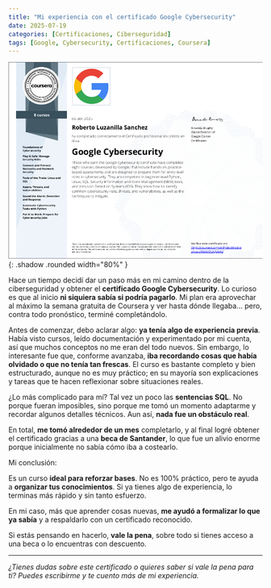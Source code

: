 ```yaml
---
title: "Mi experiencia con el certificado Google Cybersecurity"
date: 2025-07-19
categories: [Certificaciones, Ciberseguridad]
tags: [Google, Cybersecurity, Certificaciones, Coursera]
---
```


![Certificado Google Cybersecurity](/assets/img/certificado-google.png){: .shadow .rounded width="80%" }

Hace un tiempo decidí dar un paso más en mi camino dentro de la ciberseguridad y obtener el **certificado Google Cybersecurity**. Lo curioso es que al inicio **ni siquiera sabía si podría pagarlo**. Mi plan era aprovechar al máximo la semana gratuita de Coursera y ver hasta dónde llegaba… pero, contra todo pronóstico, terminé completándolo.

Antes de comenzar, debo aclarar algo: **ya tenía algo de experiencia previa**. Había visto cursos, leído documentación y experimentado por mi cuenta, así que muchos conceptos no me eran del todo nuevos. Sin embargo, lo interesante fue que, conforme avanzaba, **iba recordando cosas que había olvidado o que no tenía tan frescas**. El curso es bastante completo y bien estructurado, aunque no es muy práctico; en su mayoría son explicaciones y tareas que te hacen reflexionar sobre situaciones reales.

¿Lo más complicado para mí? Tal vez un poco las **sentencias SQL**. No porque fueran imposibles, sino porque me tomó un momento adaptarme y recordar algunos detalles técnicos. Aun así, **nada fue un obstáculo real**.

En total, **me tomó alrededor de un mes** completarlo, y al final logré obtener el certificado gracias a una **beca de Santander**, lo que fue un alivio enorme porque inicialmente no sabía cómo iba a costearlo.

Mi conclusión:

 Es un curso **ideal para reforzar bases**.
 No es 100% práctico, pero te ayuda a **organizar tus conocimientos**.
 Si ya tienes algo de experiencia, lo terminas más rápido y sin tanto esfuerzo.

En mi caso, más que aprender cosas nuevas, **me ayudó a formalizar lo que ya sabía** y a respaldarlo con un certificado reconocido.

Si estás pensando en hacerlo, **vale la pena**, sobre todo si tienes acceso a una beca o lo encuentras con descuento.

---

*¿Tienes dudas sobre este certificado o quieres saber si vale la pena para ti? Puedes escribirme y te cuento más de mi experiencia.*
